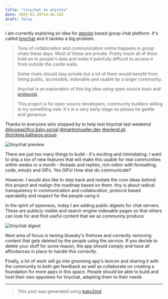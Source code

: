 ```yaml
---
title: "tinychat on atproto"
date: 2025-01-29T14:46:14Z
draft: false
---
```


I am currently exploring an idea for [atproto](https://atproto.com/) based group chat platform. It's called [tinychat](https://github.com/callmephilip/tinychat-at-proto) and it tackles a big problem.

> Tons of collaboration and communication online happens in group chats these days. Most of these are private. Pretty much all of them hold on to people's data and make it painfully difficult to access it from outside the castle walls.
> 
> Some chats should stay private but a lot of them would benefit from being public, accessible, indexable and usable by a larger community.
> 
> tinychat is an exploration of this big idea using open source tools and [protocols](https://atproto.com/).
>
> This project is for open source developers, community builders willing to try something new.
> It's in a very early stage so please be gentle and generous.


Thanks to everyone who stopped by to help test tinychat last weekend [@liviopacifico.bsky.social](https://bsky.app/profile/did:plc:2os5jy74d5qrsosprjfxbmaz) [@martinmueller.dev](https://bsky.app/profile/did:plc:lvsesapfm2oyoxni7224saz4) [@erlend.sh](https://bsky.app/profile/did:plc:ad5bwszsc5m5jpj2sfa6uzjk) [@zicklag.katharos.group](https://bsky.app/profile/did:plc:ulg2bzgrgs7ddjjlmhtegk3v)

![tinychat preview](/tc-previev.jpeg)


There are just too many things to build - it's exciting and intimidating. I want to ship a ton of new features that will make this usable for real communities within weeks or a month - threads and replies, rich editor with formatting, code, emojis and GIFs. Yes GIFs! How else do communicate?

However. I would also like to step back and restate the core ideas behind this project and realign the roadmap based on them. tiny is about radical transparency in communication and collaboration, protocol based operability and respect for the people using it.

In the spirit of openness, today I am adding public digests for chat servers. These are publicly visible and search engine indexable pages so that others can look for and find useful content that we as community produce

![tinychat digest](/tc-digest.jpeg)

Next area of focus is taming bluesky's firehose and correctly removing content that gets deleted by the people using the service. If you decide to delete your stuff for some reason, the app should comply and have all affordances in place to handle this correctly.

Finally, a lot of work will go into grooming app's lexicon and sharing it with the community to both get feedback as well as collaborate on creating a foundation for more apps in this space. People should be able to build and host their own appviews for tinychat, adapting them to their needs

---

> This post was generated using [bsky2md](https://bsky2md.deno.dev/?url=https://bsky.app/profile/callmephilip.com/post/3lgl4fdpwcs22)